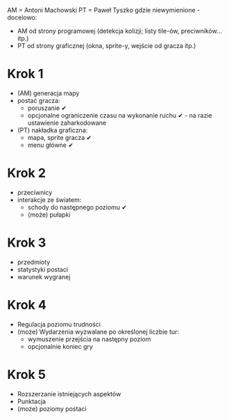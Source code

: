 AM = Antoni Machowski
PT = Paweł Tyszko
gdzie niewymienione - docelowo:
* AM od strony programowej (detekcja kolizji; listy tile-ów, preciwników... itp.)
* PT od strony graficznej (okna, sprite-y, wejście od gracza itp.)

# Krok 1
* (AM) generacja mapy
* postać gracza:
	* poruszanie ✔
	* opcjonalne ograniczenie czasu na wykonanie ruchu ✔ - na razie ustawienie zaharkodowane
* (PT) nakładka graficzna:
	* mapa, sprite gracza ✔ 
	* menu główne ✔

# Krok 2
* przeciwnicy
* interakcje ze światem:
	* schody do następnego poziomu ✔
	* (może) pułapki

# Krok 3
* przedmioty
* statystyki postaci
* warunek wygranej

# Krok 4
* Regulacja poziomu trudności
* (może) Wydarzenia wyzwalane po określonej liczbie tur:
	* wymuszenie przejścia na następny poziom
	* opcjonalnie koniec gry

# Krok 5
* Rozszerzanie istniejących aspektów
* Punktacja
* (może) poziomy postaci